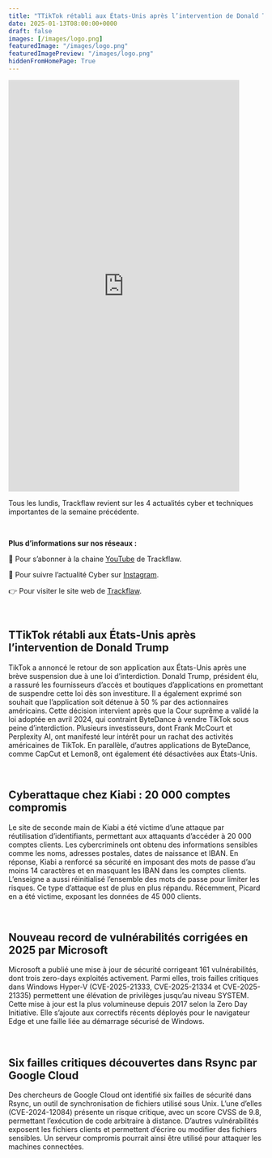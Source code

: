 ```yaml
---
title: "TTikTok rétabli aux États-Unis après l’intervention de Donald Trump - Les4ActusCyber : semaine du 13 janvier"
date: 2025-01-13T08:00:00+0000
draft: false
images: [/images/logo.png]
featuredImage: "/images/logo.png"
featuredImagePreview: "/images/logo.png"
hiddenFromHomePage: True
---
```

    
<div class="flex-container">
   <div class="flex-items">
   <iframe width="456" height="811" src="https://www.youtube.com/embed/bLFwqYmWts8" 
   title="TTikTok rétabli aux États-Unis après l’intervention de Donald Trump - #Les4ActusCyber : semaine du 13 janvier" frameborder="0" allow="accelerometer; autoplay; clipboard-write; 
   encrypted-media; gyroscope; picture-in-picture; web-share" allowfullscreen></iframe>
   </div>

   <div class="flex-items">
      <p>Tous les lundis, Trackflaw revient sur les 4 actualités cyber et techniques importantes de la semaine précédente.</p>
      <br>
      <p><strong>Plus d’informations sur nos réseaux :</strong></p>
      <p>🔴 Pour s’abonner à la chaine <a href="https://www.youtube.com/@trackflaw" target="_blank" rel="noopener noreffer ">YouTube</a> de Trackflaw.</p>
      <p>📸 Pour suivre l’actualité Cyber sur <a href="https://www.instagram.com/trackflaw/" target="_blank" rel="noopener noreffer ">Instagram</a>.</p>
      <p>👉 Pour visiter le site web de <a href="https://trackflaw.com" target="_blank" rel="noopener noreffer ">Trackflaw</a>.</p>
   </div>
</div>

    
<br>

## TTikTok rétabli aux États-Unis après l’intervention de Donald Trump


TikTok a annoncé le retour de son application aux États-Unis après une brève suspension due à une loi d’interdiction. Donald Trump, président élu, a rassuré les fournisseurs d’accès et boutiques d’applications en promettant de suspendre cette loi dès son investiture. Il a également exprimé son souhait que l’application soit détenue à 50 % par des actionnaires américains. Cette décision intervient après que la Cour suprême a validé la loi adoptée en avril 2024, qui contraint ByteDance à vendre TikTok sous peine d’interdiction.
Plusieurs investisseurs, dont Frank McCourt et Perplexity AI, ont manifesté leur intérêt pour un rachat des activités américaines de TikTok. En parallèle, d’autres applications de ByteDance, comme CapCut et Lemon8, ont également été désactivées aux États-Unis.


<br>

## Cyberattaque chez Kiabi : 20 000 comptes compromis


Le site de seconde main de Kiabi a été victime d’une attaque par réutilisation d’identifiants, permettant aux attaquants d’accéder à 20 000 comptes clients. Les cybercriminels ont obtenu des informations sensibles comme les noms, adresses postales, dates de naissance et IBAN. 
En réponse, Kiabi a renforcé sa sécurité en imposant des mots de passe d’au moins 14 caractères et en masquant les IBAN dans les comptes clients. L’enseigne a aussi réinitialisé l’ensemble des mots de passe pour limiter les risques. Ce type d’attaque est de plus en plus répandu. Récemment, Picard en a été victime, exposant les données de 45 000 clients. 


<br>

## Nouveau record de vulnérabilités corrigées en 2025 par Microsoft


Microsoft a publié une mise à jour de sécurité corrigeant 161 vulnérabilités, dont trois zero-days exploités activement. Parmi elles, trois failles critiques dans Windows Hyper-V (CVE-2025-21333, CVE-2025-21334 et CVE-2025-21335) permettent une élévation de privilèges jusqu’au niveau SYSTEM.
Cette mise à jour est la plus volumineuse depuis 2017 selon la Zero Day Initiative. Elle s’ajoute aux correctifs récents déployés pour le navigateur Edge et une faille liée au démarrage sécurisé de Windows.


<br>

## Six failles critiques découvertes dans Rsync par Google Cloud


Des chercheurs de Google Cloud ont identifié six failles de sécurité dans Rsync, un outil de synchronisation de fichiers utilisé sous Unix. L’une d’elles (CVE-2024-12084) présente un risque critique, avec un score CVSS de 9.8, permettant l’exécution de code arbitraire à distance. 
D’autres vulnérabilités exposent les fichiers clients et permettent d’écrire ou modifier des fichiers sensibles. Un serveur compromis pourrait ainsi être utilisé pour attaquer les machines connectées.



